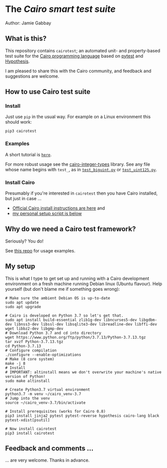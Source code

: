 # The _Cairo smart test suite_

Author: Jamie Gabbay

## What is this?

This repository contains `cairotest`; an automated unit- and property-based test suite for the [Cairo programming language](https://www.cairo-lang.org/) based on [pytest](https://docs.pytest.org/) and [Hypothesis](https://hypothesis.readthedocs.io/en/latest/).

I am pleased to share this with the Cairo community, and feedback and suggestions are welcome.


## How to use Cairo test suite

### Install

Just use `pip` in the usual way.  For example on a Linux environment this should work:
```
pip3 cairotest
```

### Examples

A short tutorial is [`here`](https://github.com/bellissimogiorno/cairotest/tree/main/cairotest-demo).

For more robust usage see the [cairo-integer-types](https://github.com/bellissimogiorno/cairo-integer-types/tree/main/) library.  See any file whose name begins with `test_`, as in [`test_biguint.py`](https://github.com/bellissimogiorno/cairo-integer-types/blob/main/int_unbounded/test_bigint.py) or [`test_uint125.py`](https://github.com/bellissimogiorno/cairo-integer-types/blob/main/int_fixedwidth/test_uint125.py).


### Install Cairo

Presumably if you're interested in `cairotest` then you have Cairo installed, but just in case ...

* [Official Cairo install instructions are here](https://www.cairo-lang.org/docs/quickstart.html#installation) and
* [my personal setup script is below](#my-install)


## Why do we need a Cairo test framework?

Seriously?  You do!

See [this repo](https://github.com/bellissimogiorno/cairo-integer-types/tree/main/) for usage examples.

## My setup

This is what I type to get set up and running with a Cairo development environment on a fresh machine running Debian linux (Ubuntu flavour).  Help yourself (but don't blame me if something goes wrong):

```
# Make sure the ambient Debian OS is up-to-date
sudo apt update
sudo apt upgrade

# Cairo is developed on Python 3.7 so let's get that.
sudo apt install build-essential zlib1g-dev libncurses5-dev libgdbm-dev libnss3-dev libssl-dev libsqlite3-dev libreadline-dev libffi-dev wget libbz2-dev libgmp-dev
# Download Python 3.7 and cd into directory
wget https://www.python.org/ftp/python/3.7.13/Python-3.7.13.tgz
tar xvzf Python-3.7.13.tgz
cd Python-3.7.13
# Configure compilation
./configure --enable-optimizations
# Make (8 core system)
make -j 8
# Install
# IMPORTANT: altinstall means we don't overwrite your machine's native version of Python!
sudo make altinstall

# Create Python3.7 virtual environment
python3.7 -m venv ~/cairo_venv-3.7
# Jump into the venv
source ~/cairo_venv-3.7/bin/activate

# Install prerequisites (works for Cairo 0.8)
pip3 install jinja2 pytest pytest-reverse hypothesis cairo-lang black pytest-xdist[psutil]

# Now install cairotest
pip3 install cairotest
```

## Feedback and comments ...

... are very welcome.  Thanks in advance.
